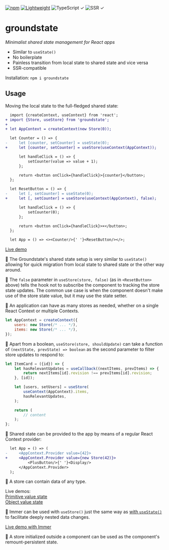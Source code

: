 [![npm](https://flat.badgen.net/npm/v/groundstate?labelColor=345&color=46e)](https://www.npmjs.com/package/groundstate) [![Lightweight](https://flat.badgen.net/bundlephobia/minzip/groundstate/?labelColor=345&color=46e)](https://bundlephobia.com/package/groundstate) ![TypeScript ✓](https://flat.badgen.net/badge/TypeScript/✓?labelColor=345&color=345) ![SSR ✓](https://flat.badgen.net/badge/SSR/✓?labelColor=345&color=345)

# groundstate

*Minimalist shared state management for React apps*

- Similar to `useState()`
- No boilerplate
- Painless transition from local state to shared state and vice versa
- SSR-compatible

Installation: `npm i groundstate`

## Usage

Moving the local state to the full-fledged shared state:

```diff
  import {createContext, useContext} from 'react';
+ import {Store, useStore} from 'groundstate';
+
+ let AppContext = createContext(new Store(0));

  let Counter = () => {
-     let [counter, setCounter] = useState(0);
+     let [counter, setCounter] = useStore(useContext(AppContext));

      let handleClick = () => {
          setCounter(value => value + 1);
      };

      return <button onClick={handleClick}>{counter}</button>;
  };

  let ResetButton = () => {
-     let [, setCounter] = useState(0);
+     let [, setCounter] = useStore(useContext(AppContext), false);

      let handleClick = () => {
          setCounter(0);
      };

      return <button onClick={handleClick}>×</button>;
  };

  let App = () => <><Counter/>{' '}<ResetButton/></>;
```

[Live demo](https://codesandbox.io/p/sandbox/trcg3p?file=%2Fsrc%2FPlusButton.jsx)

🔹 The Groundstate's shared state setup is very similar to `useState()` allowing for quick migration from local state to shared state or the other way around.

🔹 The `false` parameter in `useStore(store, false)` (as in `<ResetButton>` above) tells the hook not to subscribe the component to tracking the store state updates. The common use case is when the component doesn't make use of the store state value, but it may use the state setter.

🔹 An application can have as many stores as needed, whether on a single React Context or multiple Contexts.

```js
let AppContext = createContext({
    users: new Store(/* ... */),
    items: new Store(/* ... */),
});
```

🔹 Apart from a boolean, `useStore(store, shouldUpdate)` can take a function of `(nextState, prevState) => boolean` as the second parameter to filter store updates to respond to:

```jsx
let ItemCard = ({id}) => {
    let hasRelevantUpdates = useCallback((nextItems, prevItems) => {
        return nextItems[id].revision !== prevItems[id].revision;
    }, [id]);

    let [users, setUsers] = useStore(
        useContext(AppContext).items,
        hasRelevantUpdates,
    );

    return (
        // content
    );
};
```

🔹 Shared state can be provided to the app by means of a regular React Context provider:

```diff
  let App = () => (
-     <AppContext.Provider value={42}>
+     <AppContext.Provider value={new Store(42)}>
          <PlusButton/>{' '}<Display/>
      </AppContext.Provider>
  );
```

🔹 A store can contain data of any type.

Live demos:<br>
[Primitive value state](https://codesandbox.io/p/sandbox/trcg3p?file=%2Fsrc%2FPlusButton.jsx)<br>
[Object value state](https://codesandbox.io/p/sandbox/m2hnnr?file=%2Fsrc%2FPlusButton.jsx)

🔹 Immer can be used with `useStore()` just the same way as [with `useState()`](https://immerjs.github.io/immer/example-setstate#usestate--immer) to facilitate deeply nested data changes.

[Live demo with Immer](https://codesandbox.io/p/sandbox/flsh8h?file=%2Fsrc%2FPlusButton.jsx)

🔹 A store initialized outside a component can be used as the component's remount-persistent state.
